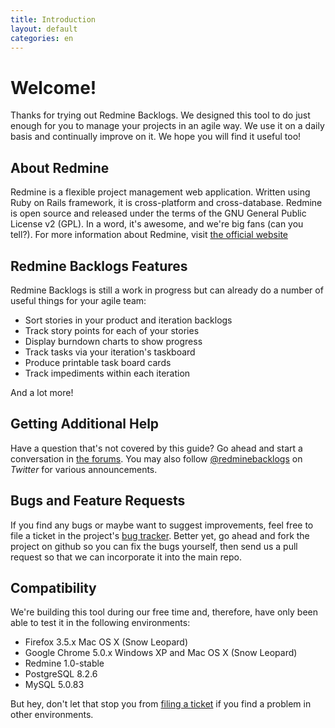 ```yaml
---
title: Introduction
layout: default
categories: en
---
```

# Welcome!

Thanks for trying out Redmine Backlogs. We designed
this tool to do just enough for you to manage your projects in
an agile way. We use it on a daily basis and continually improve
on it. We hope you will find it useful too!


## About Redmine

Redmine is a flexible project management web application. Written using Ruby on Rails framework, it is cross-platform and cross-database. Redmine is open source and released under the terms of the GNU General Public License v2 (GPL). In a word, it's awesome, and we're big fans (can you tell?). For more information about Redmine, visit [the official website](http://www.redmine.org/)


## Redmine Backlogs Features

Redmine Backlogs is still a work in progress but can already do a
number of useful things for your agile team:

* Sort stories in your product and iteration backlogs
* Track story points for each of your stories
* Display burndown charts to show progress
* Track tasks via your iteration's taskboard
* Produce printable task board cards
* Track impediments within each iteration

And a lot more! 


## Getting Additional Help

Have a question that's not covered by this guide? Go ahead and
start a conversation in [the forums](http://backlogsplugin.morphexchange.com/). You may also follow
[@redminebacklogs](http://twitter.com/redminebacklogs) on *Twitter* for various announcements.


## Bugs and Feature Requests

If you find any bugs or maybe want to suggest improvements, feel free to file a ticket in the project's [bug tracker](http://backlogsplugin.morphexchange.com/). Better yet, go ahead and fork the project on github so you can fix the bugs yourself, then send us a pull request so that we can incorporate it into the main repo.


## Compatibility

We're building this tool during our free time and, therefore, have only been able to test it in the following environments:

* Firefox 3.5.x Mac OS X (Snow Leopard)
* Google Chrome 5.0.x Windows XP and Mac OS X (Snow Leopard)
* Redmine 1.0-stable
* PostgreSQL 8.2.6
* MySQL 5.0.83

But hey, don't let that stop you from [filing a ticket](http://backlogsplugin.morphexchange.com/projects/redmine-backlogs/issues/new) if you find a problem in other environments.
